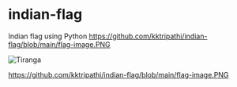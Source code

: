 # indian-flag
Indian flag using Python
https://github.com/kktripathi/indian-flag/blob/main/flag-image.PNG

<img src="[/indian-flag/blob/main/flag-image.png](https://github.com/kktripathi/indian-flag/blob/main/flag-image.PNG)" alt="Tiranga" title="Tiranga">


https://github.com/kktripathi/indian-flag/blob/main/flag-image.PNG
